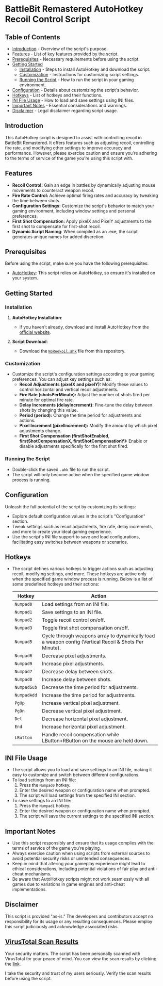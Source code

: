# BattleBit Remastered AutoHotkey Recoil Control Script

## Table of Contents
- [Introduction](#introduction) - Overview of the script's purpose.
- [Features](#features) - List of key features provided by the script.
- [Prerequisites](#prerequisites) - Necessary requirements before using the script.
- [Getting Started](#getting-started)
  - [Installation](#installation) - Steps to install AutoHotkey and download the script.
  - [Customization](#customization) - Instructions for customizing script settings.
  - [Running the Script](#running-the-script) - How to run the script in your gaming environment.
- [Configuration](#configuration) - Details about customizing the script's behavior.
- [Hotkeys](#hotkeys) - List of hotkeys and their functions.
- [INI File Usage](#ini-file-usage) - How to load and save settings using INI files.
- [Important Notes](#important-notes) - Essential considerations and warnings.
- [Disclaimer](#disclaimer) - Legal disclaimer regarding script usage.

## Introduction

This AutoHotkey script is designed to assist with controlling recoil in BattleBit Remastered. It offers features such as adjusting recoil, controlling fire rate, and modifying other settings to improve accuracy and performance. However, please exercise caution and ensure you're adhering to the terms of service of the game you're using this script with.

## Features

- **Recoil Control:** Gain an edge in battles by dynamically adjusting mouse movements to counteract weapon recoil.
- **Fire Rate Control:** Achieve optimal firing rates and accuracy by tweaking the time between shots.
- **Configuration Settings:** Customize the script's behavior to match your gaming environment, including window settings and personal preferences.
- **First Shot Compensation:** Apply pixelX and PixelY adjustments to the first shot to compensate for first-shot recoil.
- **Dynamic Script Naming:** When compiled as an .exe, the script generates unique names for added discretion.

## Prerequisites

Before using the script, make sure you have the following prerequisites:

- [AutoHotkey](https://www.autohotkey.com/download/): This script relies on AutoHotkey, so ensure it's installed on your system.

## Getting Started

### Installation

1. **AutoHotkey Installation**:
   - If you haven't already, download and install AutoHotkey from the [official website](https://www.autohotkey.com/download).
   
2. **Script Download**:
   - Download the [`NoReekoil.ahk`](https://github.com/Silentoplayz/BattleBitNoRecoil.ahk/blob/main/NoReekoil.ahk) file from this repository.

### Customization

- Customize the script's configuration settings according to your gaming preferences. You can adjust key settings such as:
  - **Recoil Adjustments (pixelX and pixelY):** Modify these values to control horizontal and vertical recoil adjustments.
  - **Fire Rate (shotsPerMinute):** Adjust the number of shots fired per minute for optimal fire rate.
  - **Delay Increments (delayIncrement):** Fine-tune the delay between shots by changing this value.
  - **Period (period):** Change the time period for adjustments and actions.
  - **Pixel Increment (pixelIncrement):** Modify the amount by which pixel adjustments change.
  - **First Shot Compensation (firstShotEnabled, firstShotCompensationX, firstShotCompensationY):** Enable or disable adjustments specifically for the first shot fired.

### Running the Script

- Double-click the saved `.ahk` file to run the script.
- The script will only become active when the specified game window process is running.

## Configuration

Unleash the full potential of the script by customizing its settings:

- Explore default configuration values in the script's "Configuration" section.
- Tweak settings such as recoil adjustments, fire rate, delay increments, and more to create your ideal gaming experience.
- Use the script's INI file support to save and load configurations, facilitating easy switches between weapons or scenarios.

## Hotkeys

- The script defines various hotkeys to trigger actions such as adjusting recoil, modifying settings, and more. These hotkeys are active only when the specified game window process is running. Below is a list of some predefined hotkeys and their actions:

  | Hotkey | Action |
  |--------|--------|
  | `Numpad0` | Load settings from an INI file. |
  | `Numpad1` | Save settings to an INI file. |
  | `Numpad2` | Toggle recoil control on/off. |
  | `Numpad3` | Toggle first shot compensation on/off. |
  | `Numpad5` | Cycle through weapons array to dynamically load a weapon config (Vertical Recoil & Shots Per Minute). |
  | `Numpad6` | Decrease pixel adjustments. |
  | `Numpad9` | Increase pixel adjustments. |
  | `Numpad7` | Decrease delay between shots. |
  | `Numpad8` | Increase delay between shots. |
  | `NumpadSub` | Decrease the time period for adjustments. |
  | `NumpadAdd` | Increase the time period for adjustments. |
  | `PgUp` | Increase vertical pixel adjustment. |
  | `PgDn` | Decrease vertical pixel adjustment. |
  | `Del` | Decrease horizontal pixel adjustment. |
  | `End` | Increase horizontal pixel adjustment. |
  | `LButton` | Handle recoil compensation while LButton+RButton on the mouse are held down. |

## INI File Usage

- The script allows you to load and save settings to an INI file, making it easy to customize and switch between different configurations.
- To load settings from an INI file:
   1. Press the `Numpad0` hotkey.
    2. Enter the desired weapon or configuration name when prompted.
    3. The script will load settings from the specified INI section.
- To save settings to an INI file:
    1. Press the `Numpad1` hotkey.
    2. Enter the desired weapon or configuration name when prompted.
    3. The script will save the current settings to the specified INI section.

## Important Notes

- Use this script responsibly and ensure that its usage complies with the terms of service of the game you're playing.
- Always exercise caution when using scripts from external sources to avoid potential security risks or unintended consequences.
- Keep in mind that altering your gameplay experience might lead to ethical considerations, including potential violations of fair play and anti-cheat mechanisms.
- Be aware that AutoHotkey scripts might not work seamlessly with all games due to variations in game engines and anti-cheat implementations.

## Disclaimer

This script is provided "as-is." The developers and contributors accept no responsibility for its usage or any resulting consequences. Please employ this script judiciously and acknowledge associated risks.

## [VirusTotal Scan Results](https://www.virustotal.com/gui/file/cff1bcce92c7e050e5b120056a032dbac2af0f937e2636f53d46f780eaf2ba0f?nocache=1)

Your security matters. The script has been personally scanned with VirusTotal for your peace of mind. You can view the scan results by clicking the [link](https://www.virustotal.com/gui/file/cff1bcce92c7e050e5b120056a032dbac2af0f937e2636f53d46f780eaf2ba0f?nocache=1).

I take the security and trust of my users seriously. Verify the scan results before using the script.
